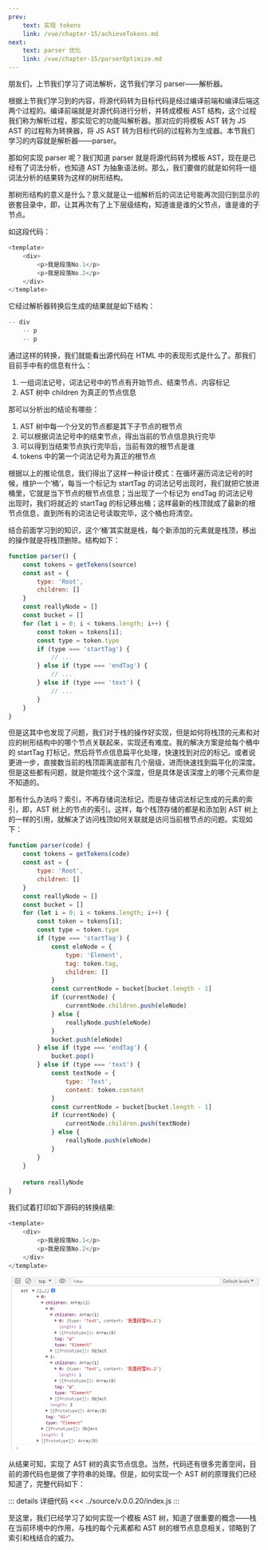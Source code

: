 ```yaml
---
prev:
    text: 实现 tokens
    link: /vue/chapter-15/achieveTokens.md
next:
    text: parser 优化
    link: /vue/chapter-15/parserOptimize.md
---
```


朋友们，上节我们学习了词法解析，这节我们学习 parser——解析器。

根据上节我们学习到的内容，将源代码转为目标代码是经过编译前端和编译后端这两个过程的。编译前端就是对源代码进行分析，并转成模板 AST 结构，这个过程我们称为解析过程，那实现它的功能叫解析器。那对应的将模板 AST 转为 JS AST 的过程称为转换器，将 JS AST 转为目标代码的过程称为生成器。本节我们学习的内容就是解析器——parser。

那如何实现 parser 呢？我们知道 parser 就是将源代码转为模板 AST，现在是已经有了词法分析，也知道 AST 为抽象语法树。那么，我们要做的就是如何将一组词法分析的结果转为这样的树形结构。

那树形结构的意义是什么？意义就是让一组解析后的词法记号能再次回归到显示的嵌套目录中，即，让其再次有了上下层级结构，知道谁是谁的父节点，谁是谁的子节点。

如这段代码：

```js
<template>
    <div>
        <p>我是段落No.1</p>
        <p>我是段落No.2</p>
    </div>
</template>
```

它经过解析器转换后生成的结果就是如下结构：

```js
-- div  
    -- p  
    -- p  
```

通过这样的转换，我们就能看出源代码在 HTML 中的表现形式是什么了。那我们目前手中有的信息有什么：

1. 一组词法记号，词法记号中的节点有开始节点、结束节点、内容标记
2. AST 树中 children 为真正的节点信息

那可以分析出的结论有哪些：

1. AST 树中每一个分叉的节点都是其下子节点的根节点
2. 可以根据词法记号中的结束节点，得出当前的节点信息执行完毕
3. 可以得到当结束节点执行完毕后，当前有效的根节点是谁
4. tokens 中的第一个词法记号为真正的根节点

根据以上的推论信息，我们得出了这样一种设计模式：在循环遍历词法记号的时候，维护一个‘桶’，每当一个标记为 startTag 的词法记号出现时，我们就把它放进桶里，它就是当下节点的根节点信息；当出现了一个标记为 endTag 的词法记号出现时，我们将就近的 startTag 的标记移出桶；这样最新的栈顶就成了最新的根节点信息，直到所有的词法记号读取完毕，这个桶也将清空。

结合前面学习到的知识，这个‘桶’其实就是栈，每个新添加的元素就是栈顶，移出的操作就是将栈顶删除。结构如下：

```js
function parser() {
    const tokens = getTokens(source)
    const ast = {
        type: 'Root',
        children: []
    }
    const reallyNode = []
    const bucket = []
    for (let i = 0; i < tokens.length; i++) {
        const token = tokens[i];
        const type = token.type
        if (type === 'startTag') {
            // ...
        } else if (type === 'endTag') {
            // ...
        } else if (type === 'text') {
            // ...
        }
    }
}
```

但是这其中也发现了问题，我们对于栈的操作好实现，但是如何将栈顶的元素和对应的树形结构中的哪个节点关联起来，实现还有难度。我的解决方案是给每个桶中的 startTag 打标记，然后将节点信息扁平化处理，快速找到对应的标记。或者说更进一步，直接数当前的栈顶距离底部有几个层级，进而快速找到扁平化的深度。但是这些都有问题，就是你能找个这个深度，但是具体是该深度上的哪个元素你是不知道的。

那有什么办法吗？索引，不再存储词法标记，而是存储词法标记生成的元素的索引，即，AST 树上的节点的索引。这样，每个栈顶存储的都是和添加到 AST 树上的一样的引用，就解决了访问栈顶如何关联就是访问当前根节点的问题。实现如下：

```js
function parser(code) {
    const tokens = getTokens(code)
    const ast = {
        type: 'Root',
        children: []
    }
    const reallyNode = []
    const bucket = []
    for (let i = 0; i < tokens.length; i++) {
        const token = tokens[i];
        const type = token.type
        if (type === 'startTag') {
            const eleNode = {
                type: 'Element',
                tag: token.tag,
                children: []
            }
            const currentNode = bucket[bucket.length - 1]
            if (currentNode) {
                currentNode.children.push(eleNode)
            } else {
                reallyNode.push(eleNode)
            }
            bucket.push(eleNode)
        } else if (type === 'endTag') {
            bucket.pop()
        } else if (type === 'text') {
            const textNode = {
                type: 'Text',
                content: token.content
            }
            const currentNode = bucket[bucket.length - 1]
            if (currentNode) {
                currentNode.children.push(textNode)
            } else {
                reallyNode.push(eleNode)
            }
        }
    }

    return reallyNode
}
```

我们试着打印如下源码的转换结果:

```js
<template>
    <div>
        <p>我是段落No.1</p>
        <p>我是段落No.2</p>
    </div>
</template>
```

![图片](/img/49.png)

从结果可知，实现了 AST 树的真实节点信息。当然，代码还有很多完善空间，目前的源代码也是做了字符串的处理。但是，如何实现一个 AST 树的原理我们已经知道了，完整代码如下：

::: details 详细代码
<<< ../source/v.0.0.20/index.js
:::

至这里，我们已经学习了如何实现一个模板 AST 树，知道了很重要的概念——栈在当前环境中的作用，与栈的每个元素都和 AST 树的根节点息息相关，领略到了索引和栈结合的威力。